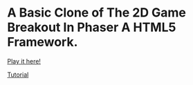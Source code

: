 # A Basic Clone of The 2D Game Breakout In Phaser A HTML5 Framework.

[Play it here!](https://joshwill221.github.io/breakout/)

[Tutorial](http://www.lessmilk.com/tutorial/breakout-phaser)
